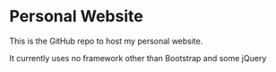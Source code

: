 # Personal Website

This is the GitHub repo to host my personal website.

It currently uses no framework other than Bootstrap and some jQuery
